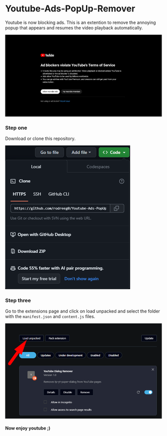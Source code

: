 # Youtube-Ads-PopUp-Remover
Youtube is now blocking ads. This is an extention to remove the annoying popup that appears and resumes the video playback automatically.


![Sample Image](./images/1.png)

### Step one

Download or clone this repository.

![Sample Image](./images/2.png)

### Step three

Go to the extensions page and click on load unpacked and select the folder with the `manifest.json` and `content.js` files.

![Sample Image](./images/3.png)

#### Now enjoy youtube ;)